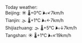Today weather:  
Beijing: ☀️   🌡️+0°C 🌬️↙7km/h  
Tianjin: 🌫  🌡️+1°C 🌬️←7km/h  
Shijiazhuang: 🌫  🌡️+5°C 🌬️↓7km/h  
Tangshan: ☀️   🌡️+1°C 🌬️↙19km/h  
